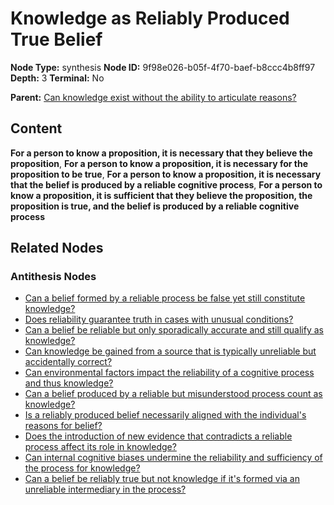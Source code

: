 # Knowledge as Reliably Produced True Belief

**Node Type:** synthesis
**Node ID:** 9f98e026-b05f-4f70-baef-b8ccc4b8ff97
**Depth:** 3
**Terminal:** No

**Parent:** [Can knowledge exist without the ability to articulate reasons?](can-knowledge-exist-without-the-ability-to-articulate-reasons-antithesis-edf4d0d1-4ac0-4616-83da-3379942b7541.md)

## Content

**For a person to know a proposition, it is necessary that they believe the proposition**, **For a person to know a proposition, it is necessary for the proposition to be true**, **For a person to know a proposition, it is necessary that the belief is produced by a reliable cognitive process**, **For a person to know a proposition, it is sufficient that they believe the proposition, the proposition is true, and the belief is produced by a reliable cognitive process**

## Related Nodes

### Antithesis Nodes

- [Can a belief formed by a reliable process be false yet still constitute knowledge?](can-a-belief-formed-by-a-reliable-process-be-false-yet-still-constitute-knowledge-antithesis-aa8d690a-7ed0-48bd-9407-5187d7c37521.md)
- [Does reliability guarantee truth in cases with unusual conditions?](does-reliability-guarantee-truth-in-cases-with-unusual-conditions-antithesis-a21f57b4-067f-461d-9663-c559d414f248.md)
- [Can a belief be reliable but only sporadically accurate and still qualify as knowledge?](can-a-belief-be-reliable-but-only-sporadically-accurate-and-still-qualify-as-knowledge-antithesis-ec7f1f4a-2674-4d45-b11a-107bdd655e95.md)
- [Can knowledge be gained from a source that is typically unreliable but accidentally correct?](can-knowledge-be-gained-from-a-source-that-is-typically-unreliable-but-accidentally-correct-antithesis-0d943ab7-7799-4f2b-a45d-5a5aa31fee66.md)
- [Can environmental factors impact the reliability of a cognitive process and thus knowledge?](can-environmental-factors-impact-the-reliability-of-a-cognitive-process-and-thus-knowledge-antithesis-bf940a27-a3af-4bed-be3d-f6fd1104f33c.md)
- [Can a belief produced by a reliable but misunderstood process count as knowledge?](can-a-belief-produced-by-a-reliable-but-misunderstood-process-count-as-knowledge-antithesis-8e2dc796-a26a-429e-baf0-954de472ea3f.md)
- [Is a reliably produced belief necessarily aligned with the individual's reasons for belief?](is-a-reliably-produced-belief-necessarily-aligned-with-the-individuals-reasons-for-belief-antithesis-719c465f-0034-451f-b0a0-7ba6ee5f06f9.md)
- [Does the introduction of new evidence that contradicts a reliable process affect its role in knowledge?](does-the-introduction-of-new-evidence-that-contradicts-a-reliable-process-affect-its-role-in-knowledge-antithesis-3b42a613-1cd0-472a-ab4a-234afeeda119.md)
- [Can internal cognitive biases undermine the reliability and sufficiency of the process for knowledge?](can-internal-cognitive-biases-undermine-the-reliability-and-sufficiency-of-the-process-for-knowledge-antithesis-6f376925-c489-453e-b343-5efbd5a2874a.md)
- [Can a belief be reliably true but not knowledge if it's formed via an unreliable intermediary in the process?](can-a-belief-be-reliably-true-but-not-knowledge-if-its-formed-via-an-unreliable-intermediary-in-the-process-antithesis-b16c6c0d-4ddc-4b32-97b3-e5ee0d5e26e0.md)
